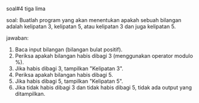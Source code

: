 soal#4 tiga lima

soal: Buatlah program yang akan menentukan apakah sebuah bilangan adalah kelipatan 3, kelipatan 5, atau kelipatan 3 dan juga kelipatan 5.

jawaban: 
1. Baca input bilangan (bilangan bulat positif).
2. Periksa apakah bilangan habis dibagi 3 (menggunakan operator modulo %).
3. Jika habis dibagi 3, tampilkan "Kelipatan 3".
4. Periksa apakah bilangan habis dibagi 5.
5. Jika habis dibagi 5, tampilkan "Kelipatan 5".
6. Jika tidak habis dibagi 3 dan tidak habis dibagi 5, tidak ada output yang ditampilkan.